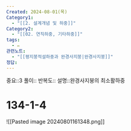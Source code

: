 ```yaml
---
Created: 2024-08-01(목)
Category1:
  - "[[2. 설계개념 및 하중]]"
Category2:
  - "[[02. 연직하중, 기타하중]]"
tags:
  - ✏️
관련노트:
  - "[[평지붕적설하중과 완경사지붕|완경사지붕]]"
정답: 
---
```

중요::3
풀이::
반복도::
설명::완경사지붕의 최소활하중
#  134-1-4
![[Pasted image 20240801161348.png]]
